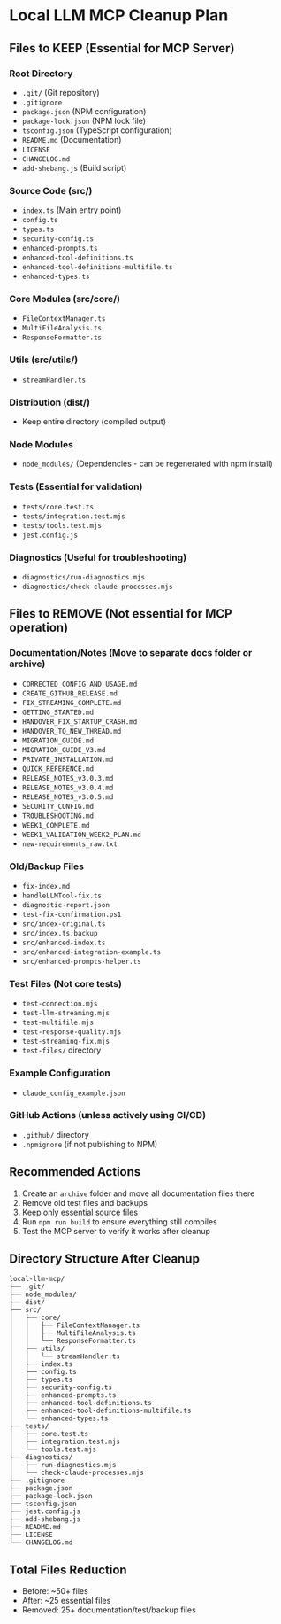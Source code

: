 # Local LLM MCP Cleanup Plan

## Files to KEEP (Essential for MCP Server)

### Root Directory
- `.git/` (Git repository)
- `.gitignore`
- `package.json` (NPM configuration)
- `package-lock.json` (NPM lock file)
- `tsconfig.json` (TypeScript configuration)
- `README.md` (Documentation)
- `LICENSE`
- `CHANGELOG.md`
- `add-shebang.js` (Build script)

### Source Code (src/)
- `index.ts` (Main entry point)
- `config.ts`
- `types.ts`
- `security-config.ts`
- `enhanced-prompts.ts`
- `enhanced-tool-definitions.ts`
- `enhanced-tool-definitions-multifile.ts`
- `enhanced-types.ts`

### Core Modules (src/core/)
- `FileContextManager.ts`
- `MultiFileAnalysis.ts`
- `ResponseFormatter.ts`

### Utils (src/utils/)
- `streamHandler.ts`

### Distribution (dist/)
- Keep entire directory (compiled output)

### Node Modules
- `node_modules/` (Dependencies - can be regenerated with npm install)

### Tests (Essential for validation)
- `tests/core.test.ts`
- `tests/integration.test.mjs`
- `tests/tools.test.mjs`
- `jest.config.js`

### Diagnostics (Useful for troubleshooting)
- `diagnostics/run-diagnostics.mjs`
- `diagnostics/check-claude-processes.mjs`

## Files to REMOVE (Not essential for MCP operation)

### Documentation/Notes (Move to separate docs folder or archive)
- `CORRECTED_CONFIG_AND_USAGE.md`
- `CREATE_GITHUB_RELEASE.md`
- `FIX_STREAMING_COMPLETE.md`
- `GETTING_STARTED.md`
- `HANDOVER_FIX_STARTUP_CRASH.md`
- `HANDOVER_TO_NEW_THREAD.md`
- `MIGRATION_GUIDE.md`
- `MIGRATION_GUIDE_V3.md`
- `PRIVATE_INSTALLATION.md`
- `QUICK_REFERENCE.md`
- `RELEASE_NOTES_v3.0.3.md`
- `RELEASE_NOTES_v3.0.4.md`
- `RELEASE_NOTES_v3.0.5.md`
- `SECURITY_CONFIG.md`
- `TROUBLESHOOTING.md`
- `WEEK1_COMPLETE.md`
- `WEEK1_VALIDATION_WEEK2_PLAN.md`
- `new-requirements_raw.txt`

### Old/Backup Files
- `fix-index.md`
- `handleLLMTool-fix.ts`
- `diagnostic-report.json`
- `test-fix-confirmation.ps1`
- `src/index-original.ts`
- `src/index.ts.backup`
- `src/enhanced-index.ts`
- `src/enhanced-integration-example.ts`
- `src/enhanced-prompts-helper.ts`

### Test Files (Not core tests)
- `test-connection.mjs`
- `test-llm-streaming.mjs`
- `test-multifile.mjs`
- `test-response-quality.mjs`
- `test-streaming-fix.mjs`
- `test-files/` directory

### Example Configuration
- `claude_config_example.json`

### GitHub Actions (unless actively using CI/CD)
- `.github/` directory
- `.npmignore` (if not publishing to NPM)

## Recommended Actions

1. Create an `archive` folder and move all documentation files there
2. Remove old test files and backups
3. Keep only essential source files
4. Run `npm run build` to ensure everything still compiles
5. Test the MCP server to verify it works after cleanup

## Directory Structure After Cleanup

```
local-llm-mcp/
├── .git/
├── node_modules/
├── dist/
├── src/
│   ├── core/
│   │   ├── FileContextManager.ts
│   │   ├── MultiFileAnalysis.ts
│   │   └── ResponseFormatter.ts
│   ├── utils/
│   │   └── streamHandler.ts
│   ├── index.ts
│   ├── config.ts
│   ├── types.ts
│   ├── security-config.ts
│   ├── enhanced-prompts.ts
│   ├── enhanced-tool-definitions.ts
│   ├── enhanced-tool-definitions-multifile.ts
│   └── enhanced-types.ts
├── tests/
│   ├── core.test.ts
│   ├── integration.test.mjs
│   └── tools.test.mjs
├── diagnostics/
│   ├── run-diagnostics.mjs
│   └── check-claude-processes.mjs
├── .gitignore
├── package.json
├── package-lock.json
├── tsconfig.json
├── jest.config.js
├── add-shebang.js
├── README.md
├── LICENSE
└── CHANGELOG.md
```

## Total Files Reduction
- Before: ~50+ files
- After: ~25 essential files
- Removed: 25+ documentation/test/backup files
